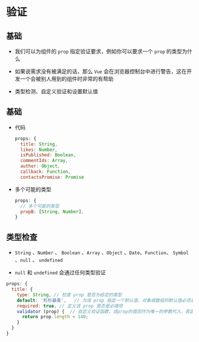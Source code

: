 # 验证

## 基础

- 我们可以为组件的 `prop` 指定验证要求，例如你可以要求一个 `prop` 的类型为什么

- 如果说需求没有被满足的话，那么 `Vue` 会在浏览器控制台中进行警告，这在开发一个会被别人用到的组件时非常的有帮助

- 类型检测、自定义验证和设置默认值

## 基础

- 代码

    ```js
    props: {
      title: String,
      likes: Number,
      isPublished: Boolean,
      commentIds: Array,
      author: Object,
      callback: Function,
      contactsPromise: Promise
    ```

- 多个可能的类型

    ```js
    props: {
      // 多个可能的类型
      propB: [String, Number],
    }
    ```

## 类型检查

- `String` 、`Number` 、 `Boolean` 、`Array` 、`Object` 、`Date`、`Function`、 `Symbol` 、`null` 、 `undefined`

- `null` 和 `undefined` 会通过任何类型验证

```js
props: {
  title: {
    type: String, // 检查 prop 是否为给定的类型
    default: '杉杉最美',   // 为该 prop 指定一个默认值，对象或数组的默认值必须从一个工厂函数返回，如：default () { return {a: 1, b: 10} },
    required: true, // 定义该 prop 是否是必填项
    validator (prop) {  // 自定义验证函数，该prop的值回作为唯一的参数代入，若函数返回一个falsy的值，那么就代表验证失败
      return prop.length < 140;
    }
  }
}
```
